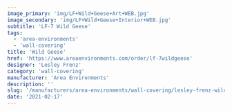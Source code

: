 ```yaml
---
image_primary: 'img/LF+Wild+Geese+Art+WEB.jpg'
image_secondary: 'img/LF+Wild+Geese+Interior+WEB.jpg'
subtitle: 'LF-7 Wild Geese'
tags:
  - 'area-environments'
  - 'wall-covering'
title: 'Wild Geese'
href: 'https://www.areaenvironments.com/order/lf-7wildgeese'
designer: 'Lesley Frenz'
category: 'wall-covering'
manufacturer: 'Area Environments'
description: ''
slug: '/manufacturers/area-environments/wall-covering/lesley-frenz-wild-geese'
date: '2021-02-17'
---
```

